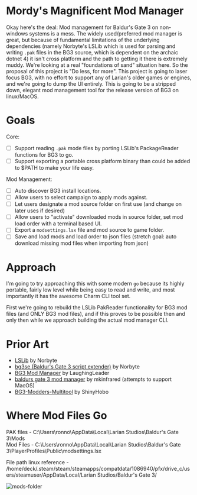 # Mordy's Magnificent Mod Manager

Okay here's the deal: Mod management for Baldur's Gate 3 on non-windows systems is a mess. The widely used/preferred mod manager is great, but because of fundamental limitations of the underlying dependencies (namely Norbyte's LSLib which is used for parsing and writing `.pak` files in the BG3 source, which is dependent on the archaic dotnet 4) it isn't cross platform and the path to getting it there is extremely muddy. We're looking at a real "foundations of sand" situation here. So the proposal of this project is "Do less, for more". This project is going to laser focus BG3, with no effort to support any of Larian's older games or engines, and we're going to dump the UI entirely. This is going to be a stripped down, elegant mod management tool for the release version of BG3 on linux/MacOS.

# Goals

Core:

- [ ] Support reading `.pak` mode files by porting LSLib's PackageReader functions for BG3 to go.
- [ ] Support exporting a portable cross platform binary than could be added to $PATH to make your life easy.

Mod Management:

- [ ] Auto discover BG3 install locations.
- [ ] Allow users to select campaign to apply mods against.
- [ ] Let users designate a mod source folder on first use (and change on later uses if desired)
- [ ] Allow users to "activate" downloaded mods in source folder, set mod load order with a terminal based UI.
- [ ] Export a `modsettings.lsx` file and mod source to game folder.
- [ ] Save and load mods and load order to json files (stretch goal: auto download missing mod files when importing from json)

# Approach

I'm going to try approaching this with some modern `go` because its highly portable, fairly low level while being easy to read and write, and most importantly it has the awesome Charm CLI tool set.

First we're going to rebuild the LSLib PakReader functionality for BG3 mod files (and ONLY BG3 mod files), and if this proves to be possible then and only then while we approach building the actual mod manager CLI.

# Prior Art

- [LSLib](https://github.com/Norbyte/lslib) by Norbyte
- [bg3se (Baldur's Gate 3 script extender)](https://github.com/Norbyte/bg3se) by Norbyte
- [BG3 Mod Manager](https://github.com/LaughingLeader/BG3ModManager) by LaughingLeader
- [baldurs gate 3 mod manager](https://github.com/mkinfrared/baldurs-gate3-mod-manager) by mkinfrared (attempts to support MacOS)
- [BG3-Modders-Multitool](https://github.com/ShinyHobo/BG3-Modders-Multitool) by ShinyHobo

# Where Mod Files Go

PAK files - C:\Users\ronno\AppData\Local\Larian Studios\Baldur's Gate 3\Mods\
Mod Files - C:\Users\ronno\AppData\Local\Larian Studios\Baldur's Gate 3\PlayerProfiles\Public\modsettings.lsx

File path linux reference - /home/deck/.steam/steam/steamapps/compatdata/1086940/pfx/drive_c/users/steamuser/AppData/Local/Larian Studios/Baldur's Gate 3/ 

![mods-folder](https://github.com/ConnorMinielly/mordys-magnificent-mod-manager/assets/25215145/1daddc4b-7e54-453e-8302-d73be8f3ff4f)
